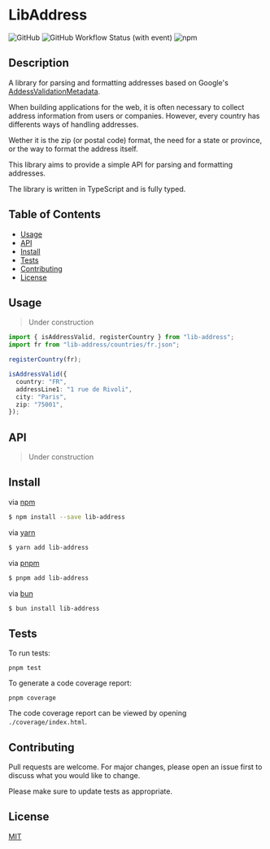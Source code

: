 # LibAddress

![GitHub](https://img.shields.io/github/license/lancelotp/lib-address)
![GitHub Workflow Status (with event)](https://img.shields.io/github/actions/workflow/status/LancelotP/lib-address/release-please.yml)
![npm](https://img.shields.io/npm/v/lib-address)

## Description

A library for parsing and formatting addresses based on Google's [AddessValidationMetadata](https://github.com/google/libaddressinput/wiki/AddressValidationMetadata).

When building applications for the web, it is often necessary to collect address information from users or companies. However, every country has differents ways of handling addresses.

Wether it is the zip (or postal code) format, the need for a state or province, or the way to format the address itself.

This library aims to provide a simple API for parsing and formatting addresses.

The library is written in TypeScript and is fully typed.

## Table of Contents

- [Usage](#usage)
- [API](#api)
- [Install](#install)
- [Tests](#tests)
- [Contributing](#contributing)
- [License](#license)

## Usage

> Under construction

```ts
import { isAddressValid, registerCountry } from "lib-address";
import fr from "lib-address/countries/fr.json";

registerCountry(fr);

isAddressValid({
  country: "FR",
  addressLine1: "1 rue de Rivoli",
  city: "Paris",
  zip: "75001",
});
```

## API

> Under construction

## Install

via [npm](https://npmjs.org)

```sh
$ npm install --save lib-address
```

via [yarn](https://yarnpkg.com)

```sh
$ yarn add lib-address
```

via [pnpm](https://pnpm.io)

```sh
$ pnpm add lib-address
```

via [bun](https://bun.sh)

```sh
$ bun install lib-address
```

## Tests

To run tests:

```
pnpm test
```

To generate a code coverage report:

```
pnpm coverage
```

The code coverage report can be viewed by opening `./coverage/index.html`.

## Contributing

Pull requests are welcome. For major changes, please open an issue first
to discuss what you would like to change.

Please make sure to update tests as appropriate.

## License

[MIT](https://choosealicense.com/licenses/mit/)
